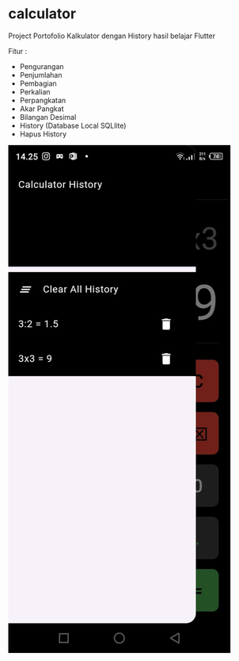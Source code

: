# calculator

Project Portofolio Kalkulator dengan History hasil belajar Flutter

Fitur :
- Pengurangan
- Penjumlahan
- Pembagian
- Perkalian
- Perpangkatan
- Akar Pangkat
- Bilangan Desimal
- History (Database Local SQLlite)
- Hapus History

![Contoh Screenshot](foto/1.jpeg)


